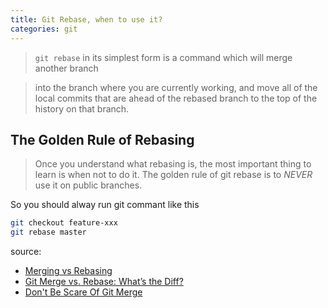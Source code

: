 ```yaml
---
title: Git Rebase, when to use it?
categories: git
---
```


>`git rebase` in its simplest form is a command which will merge another branch
<!--more-->
>into the branch where you are currently working,
>and move all of the local commits that are ahead of the rebased branch to the top of the history
>on that branch.

## The Golden Rule of Rebasing
>Once you understand what rebasing is, the most important thing to learn is when not to do it.
>The golden rule of git rebase is to *NEVER* use it on public branches.

So you should alway run git commant like this
``` bash
git checkout feature-xxx
git rebase master
```

source:
- [Merging vs Rebasing](https://www.atlassian.com/git/tutorials/merging-vs-rebasing)
- [Git Merge vs. Rebase: What’s the Diff?](https://hackernoon.com/git-merge-vs-rebase-whats-the-diff-76413c117333)
- [Don't Be Scare Of Git Merge](https://nathanleclaire.com/blog/2014/09/14/dont-be-scared-of-git-rebase)

